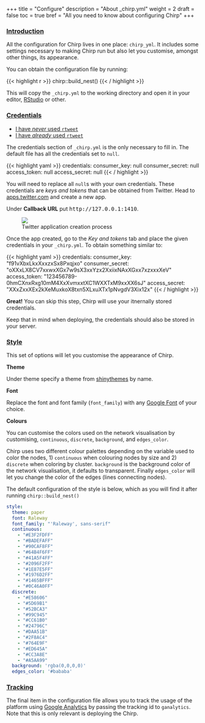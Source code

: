 +++
title = "Configure"
description = "About _chirp.yml"
weight = 2
draft = false
toc = true
bref = "All you need to know about configuring Chirp"
+++

<h3 class="section-head" id="intro"><a href="#introduction">Introduction</a></h3>
<p>
All the configuration for Chirp lives in one place: <code>chirp_yml</code>. It includes some settings necessary to making Chirp run but also let you customise, amongst other things, its appearance.
</p>

You can obtain the configuration file by running:

{{< highlight r >}}
chirp::build_nest()
{{< / highlight >}}

This will copy the <code>_chirp.yml</code> to the working directory and open it in your editor, <a href="https://www.rstudio.com/products/rstudio/" target="_blank">RStudio</a> or other.

<h3 class="section-head" id="creds"><a href="#credentials">Credentials</a></h3>

<nav class="tabs" data-component="tabs">
    <ul>
        <li class="active">
          <a href="#rtweet-installed">I have <i>never</i> used <code>rtweet</code></a>
        </li>
        <li><a href="#rtweet-not-installed">I have <i>already</i> used <code>rtweet</code></a></li>
    </ul>
</nav>


<div id="rtweet-installed">
The credentials section of <code>_chirp.yml</code> is the only necessary to fill in. The default file has all the credentials set to <code>null</code>.

{{< highlight yaml >}}
credentials:
  consumer_key: null
  consumer_secret: null
  access_token: null
  access_secret: null
{{< / highlight >}}

You will need to replace all <code>null</code>s with your own credentials. These credentials are <i>keys and tokens</i> that can be obtained from Twitter. Head to <a href="https://apps.twitter.com" target="_blank">apps.twitter.com</a> and create a new app.

<div class="message warning">
    <p class="inverted">Under <strong>Callback URL</strong> put <samp>http://127.0.0.1:1410</samp>.</p>
</div>

<figure>
  <img src="/twitter-app.png"/>
  <figcaption>Twitter application creation process</figcaption>
</figure>

Once the app created, go to the <i>Key and tokens</i> tab and place the given credentials in your <code>_chirp.yml</code>. To obtain something similar to:

{{< highlight yaml >}}
credentials:
  consumer_key: "f91vXbxLkxXxxzxSx8Pxqjxo"
  consumer_secret: "oXXxLX8CV7xxwxXGx7w9sX3xxYzx2XxiixNAxXGxx7xzxxxXeV"
  access_token: "123456789-0hmCXnxRxg10mM4XxXvmxxtXC1WXXTxM9xxXX6sJ"
  access_secret: "XXxZxxXEx2kXeMuxkoX8txn5XLxuXTx1pNvgdV3Xix12x"
{{< / highlight >}}

</div>
<div id="rtweet-not-installed">
  <strong>Great!</strong>
  You can skip this step, Chirp will use your itnernally stored credentials.
  <div class="message warning">
      <p>Keep that in mind when deploying, the credentials should also be stored in your server.</p>
  </div>
</div>

<h3 class="section-head" id="customise"><a href="#style">Style</a></h3>

This set of options will let you customise the appearance of Chirp.

<strong>Theme</strong>

Under theme specify a theme from <a href="https://rstudio.github.io/shinythemes" target="_blank">shinythemes</a> by name.

<strong>Font</strong>

Replace the font and font family (`font_family`) with any <a href="https://fonts.google.com/" target="_blank">Google Font</a> of your choice.

<strong>Colours</strong>

You can customise the colors used on the network visualisation by customising, `continuous`, `discrete`, `background`, and `edges_color`.

Chirp uses two different colour palettes depending on the variable used to color the nodes, 1) `continuous` when colouring nodes by size and 2) `discrete` when coloring by cluster. `background` is the background color of the network visualisation, it defaults to transparent. Finally `edges_color` will let you change the color of the edges (lines connecting nodes).

The default configuration of the style is below, which as you will find it after running `chirp::build_nest()`

```yaml
style:
  theme: paper                  
  font: Raleway                       
  font_family: "'Raleway', sans-serif"
  continuous:                     
    - "#E3F2FDFF"
    - "#BADEFAFF"
    - "#90CAF8FF"
    - "#64B4F6FF"
    - "#41A5F4FF"
    - "#2096F2FF"
    - "#1E87E5FF"
    - "#1976D2FF"
    - "#1465BFFF" 
    - "#0C46A0FF"
  discrete:                            
    - "#E58606" 
    - "#5D69B1" 
    - "#52BCA3"
    - "#99C945"
    - "#CC61B0"
    - "#24796C" 
    - "#DAA51B"
    - "#2F8AC4"
    - "#764E9F"
    - "#ED645A"
    - "#CC3A8E"
    - "#A5AA99"
  background: 'rgba(0,0,0,0)'   
  edges_color: '#bababa'        
```

<h3 class="section-head" id="ga"><a href="#google-analytics">Tracking</a></h3>

The final item in the configuration file allows you to track the usage of the platform using <a href="https://analytics.google.com" target="_blank">Google Analytics</a> by passing the tracking id to `ganalytics`. Note that this is only relevant is deploying the Chirp.